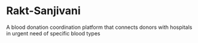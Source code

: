 # Rakt-Sanjivani
 A blood donation coordination platform that connects donors with hospitals in urgent need of specific blood types
